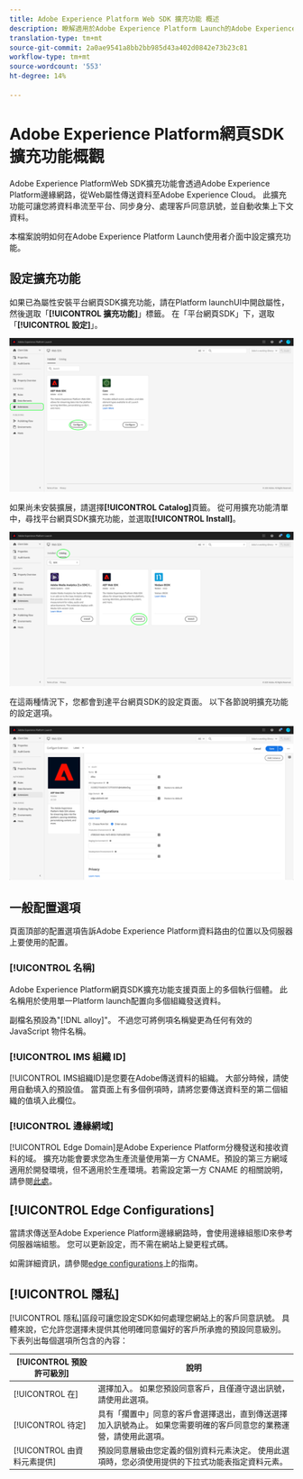 ```yaml
---
title: Adobe Experience Platform Web SDK 擴充功能 概述
description: 瞭解適用於Adobe Experience Platform Launch的Adobe Experience Platform網頁SDK擴充功能
translation-type: tm+mt
source-git-commit: 2a0ae9541a8bb2bb985d43a402d0842e73b23c81
workflow-type: tm+mt
source-wordcount: '553'
ht-degree: 14%

---
```



# Adobe Experience Platform網頁SDK擴充功能概觀

Adobe Experience PlatformWeb SDK擴充功能會透過Adobe Experience Platform邊緣網路，從Web屬性傳送資料至Adobe Experience Cloud。 此擴充功能可讓您將資料串流至平台、同步身分、處理客戶同意訊號，並自動收集上下文資料。

本檔案說明如何在Adobe Experience Platform Launch使用者介面中設定擴充功能。

## 設定擴充功能

如果已為屬性安裝平台網頁SDK擴充功能，請在Platform launchUI中開啟屬性，然後選取「**[!UICONTROL 擴充功能]**」標籤。 在「平台網頁SDK」下，選取「**[!UICONTROL 設定]**」。

![](../images/extension/overview/configure.png)

如果尚未安裝擴展，請選擇&#x200B;**[!UICONTROL Catalog]**&#x200B;頁籤。 從可用擴充功能清單中，尋找平台網頁SDK擴充功能，並選取&#x200B;**[!UICONTROL Install]**。

![](../images/extension/overview/install.png)

在這兩種情況下，您都會到達平台網頁SDK的設定頁面。 以下各節說明擴充功能的設定選項。

![](../images/extension/overview/config-screen.png)

## 一般配置選項

頁面頂部的配置選項告訴Adobe Experience Platform資料路由的位置以及伺服器上要使用的配置。

### [!UICONTROL 名稱]

Adobe Experience Platform網頁SDK擴充功能支援頁面上的多個執行個體。 此名稱用於使用單一Platform launch配置向多個組織發送資料。

副檔名預設為&quot;[!DNL alloy]&quot;。 不過您可將例項名稱變更為任何有效的 JavaScript 物件名稱。

### **[!UICONTROL IMS 組織 ID]**

[!UICONTROL IMS組織ID]是您要在Adobe傳送資料的組織。 大部分時候，請使用自動填入的預設值。 當頁面上有多個例項時，請將您要傳送資料至的第二個組織的值填入此欄位。

### **[!UICONTROL 邊緣網域]**

[!UICONTROL Edge Domain]是Adobe Experience Platform分機發送和接收資料的域。 擴充功能會要求您為生產流量使用第一方 CNAME。預設的第三方網域適用於開發環境，但不適用於生產環境。若需設定第一方 CNAME 的相關說明，請參閱[此處](https://docs.adobe.com/content/help/zh-Hant/core-services/interface/ec-cookies/cookies-first-party.html)。

## [!UICONTROL Edge Configurations]

當請求傳送至Adobe Experience Platform邊緣網路時，會使用邊緣組態ID來參考伺服器端組態。 您可以更新設定，而不需在網站上變更程式碼。

如需詳細資訊，請參閱[edge configurations](../fundamentals/edge-configuration.md)上的指南。

## [!UICONTROL 隱私]

[!UICONTROL 隱私]區段可讓您設定SDK如何處理您網站上的客戶同意訊號。 具體來說，它允許您選擇未提供其他明確同意偏好的客戶所承擔的預設同意級別。 下表列出每個選項所包含的內容：

| [!UICONTROL 預設許可級別] | 說明 |
| --- | --- |
| [!UICONTROL 在] | 選擇加入。 如果您預設同意客戶，且僅遵守退出訊號，請使用此選項。 |
| [!UICONTROL 待定] | 具有「擱置中」同意的客戶會選擇退出，直到傳送選擇加入訊號為止。 如果您需要明確的客戶同意您的業務運營，請使用此選項。 |
| [!UICONTROL 由資料元素提供] | 預設同意層級由您定義的個別資料元素決定。 使用此選項時，您必須使用提供的下拉式功能表指定資料元素。 |